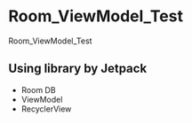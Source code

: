 # Room_ViewModel_Test
Room_ViewModel_Test

## Using library by Jetpack
- Room DB
- ViewModel
- RecyclerView